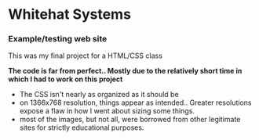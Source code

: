 # Whitehat Systems
### Example/testing web site ###

This was my final project for a HTML/CSS class

__The code is far from perfect.. Mostly due to the relatively short time in which I had to work on this project__
* The CSS isn't nearly as organized as it should be
* on 1366x768 resolution, things appear as intended.. Greater resolutions expose a flaw in how I went about sizing some things.
* most of the images, but not all, were borrowed from other legitimate sites for strictly educational purposes.
